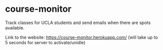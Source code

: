 # course-monitor

Track classes for UCLA students and send emails when there are spots available.

Link to the website: https://course-monitor.herokuapp.com/ (will take up to 5 seconds for server to activate/unidle)
